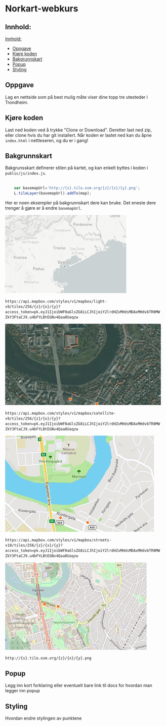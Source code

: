 # Norkart-webkurs


## Innhold:

[Innhold:](#innhold)
- [Oppgave](#oppgave)
- [Kjøre koden](#kjøre-koden)
- [Bakgrunnskart](#bakgrunnskart)
- [Popup](#popup)
- [Styling](#styling)

## Oppgave

Lag en nettside som på best mulig måte viser dine topp tre utesteder i Trondheim.

## Kjøre koden
Last ned koden ved å trykke "Clone or Download". Deretter last ned zip, eller clone hvis du har git installert. Når koden er lastet ned kan du åpne `index.html` i nettleseren, og du er i gang!

## Bakgrunnskart

Bakgrunsskart definerer stilen på kartet, og kan enkelt byttes i koden i `public/js/index.js`.

```javascript

    var basemapUrl='http://{s}.tile.osm.org/{z}/{x}/{y}.png';
    L.tileLayer(basemapUrl).addTo(map);

```
Her er noen eksempler på bakgrunnskart dere kan bruke. Det eneste dere trenger å gjøre er å endre `basemapUrl`.


![grey](./public/images/grey.png)

`https://api.mapbox.com/styles/v1/mapbox/light-v9/tiles/256/{z}/{x}/{y}?access_token=pk.eyJ1IjoibWF0aGlsZG8iLCJhIjoiY2lrdHZvMHdsMDAxMHdvbTR0MWZkY3FtaCJ9.u4bFYLBtEGNv4Qaa8Uaqzw`

![satellite](./public/images/satellite.png)

`https://api.mapbox.com/styles/v1/mapbox/satellite-v9/tiles/256/{z}/{x}/{y}?access_token=pk.eyJ1IjoibWF0aGlsZG8iLCJhIjoiY2lrdHZvMHdsMDAxMHdvbTR0MWZkY3FtaCJ9.u4bFYLBtEGNv4Qaa8Uaqzw`

![streets](./public/images/streets.png)

`https://api.mapbox.com/styles/v1/mapbox/streets-v10/tiles/256/{z}/{x}/{y}?access_token=pk.eyJ1IjoibWF0aGlsZG8iLCJhIjoiY2lrdHZvMHdsMDAxMHdvbTR0MWZkY3FtaCJ9.u4bFYLBtEGNv4Qaa8Uaqzw`


![osm](./public/images/osm.png)

`http://{s}.tile.osm.org/{z}/{x}/{y}.png`


## Popup
Legg inn kort forklaring eller eventuelt bare link til docs for hvordan man legger inn popup

## Styling
Hvordan endre stylingen av punktene
